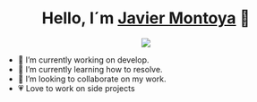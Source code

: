 
<div align="center">

  <h1 align="center">Hello, I´m <a href="https://portafolio-javimp.netlify.app/">Javier Montoya</a> 👋</h1>
  <img src="./src/hi-small.gif" />
</div>

- 🔭 I’m currently working on develop.
- 🌱 I’m currently learning how to resolve.
- 👯 I’m looking to collaborate on my work.
- 💗 Love to work on side projects

